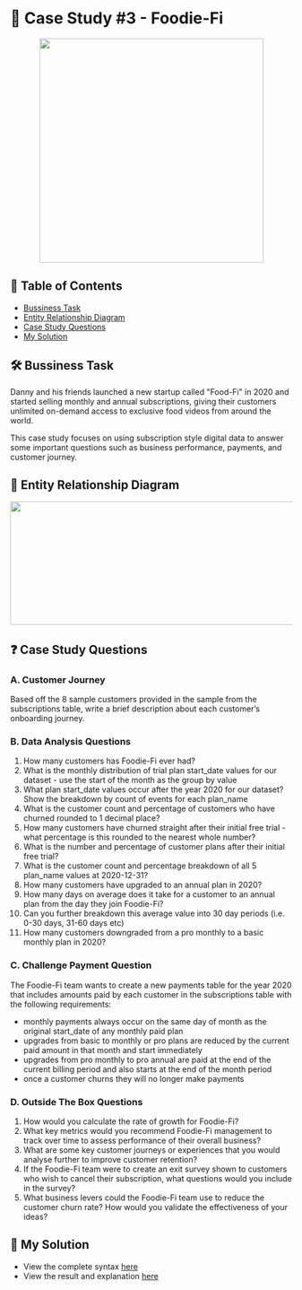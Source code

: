 # 🥑 Case Study #3 - Foodie-Fi
<p align="center">
<img src="https://github.com/qanhnn12/8-Week-SQL-Challenge/blob/main/IMG/3.png" align="center" width="400" height="400" >
  
## 📕 Table of Contents
* [Bussiness Task]()
* [Entity Relationship Diagram]()
* [Case Study Questions]()
* [My Solution]()
  
## 🛠️ Bussiness Task
Danny and his friends launched a new startup called "Food-Fi" in 2020 and started selling monthly and annual subscriptions, 
  giving their customers unlimited on-demand access to exclusive food videos from around the world. 
  
  This case study focuses 
  on using subscription style digital data to answer some important questions such as business performance, payments, and customer journey.
  
## 🔐 Entity Relationship Diagram
<p align="center">
<img src="https://github.com/qanhnn12/8-Week-SQL-Challenge/blob/main/IMG/e3.PNG" align="center" width="550" height="220" >
  
## ❓ Case Study Questions
### A. Customer Journey
Based off the 8 sample customers provided in the sample from the subscriptions table, write a brief description about each customer’s onboarding journey.
  
### B. Data Analysis Questions
1. How many customers has Foodie-Fi ever had?
2. What is the monthly distribution of trial plan start_date values for our dataset - use the start of the month as the group by value
3. What plan start_date values occur after the year 2020 for our dataset? Show the breakdown by count of events for each plan_name
4. What is the customer count and percentage of customers who have churned rounded to 1 decimal place?
5. How many customers have churned straight after their initial free trial - what percentage is this rounded to the nearest whole number?
6. What is the number and percentage of customer plans after their initial free trial?
7. What is the customer count and percentage breakdown of all 5 plan_name values at 2020-12-31?
8. How many customers have upgraded to an annual plan in 2020?
9. How many days on average does it take for a customer to an annual plan from the day they join Foodie-Fi?
10. Can you further breakdown this average value into 30 day periods (i.e. 0-30 days, 31-60 days etc)
11. How many customers downgraded from a pro monthly to a basic monthly plan in 2020?

### C. Challenge Payment Question
The Foodie-Fi team wants to create a new payments table for the year 2020 that includes amounts paid by each customer in the subscriptions table with the following requirements:
  * monthly payments always occur on the same day of month as the original start_date of any monthly paid plan
  * upgrades from basic to monthly or pro plans are reduced by the current paid amount in that month and start immediately
  * upgrades from pro monthly to pro annual are paid at the end of the current billing period and also starts at the end of the month period
  * once a customer churns they will no longer make payments
  
### D. Outside The Box Questions 
1. How would you calculate the rate of growth for Foodie-Fi?
2. What key metrics would you recommend Foodie-Fi management to track over time to assess performance of their overall business?
3. What are some key customer journeys or experiences that you would analyse further to improve customer retention?
4. If the Foodie-Fi team were to create an exit survey shown to customers who wish to cancel their subscription, what questions would you include in the survey?
5. What business levers could the Foodie-Fi team use to reduce the customer churn rate? How would you validate the effectiveness of your ideas?
  
## 🚀 My Solution
* View the complete syntax [here](https://github.com/qanhnn12/8-Week-SQL-Challenge/tree/main/Case%20Study%20%233%20-%20Foodie-Fi/Syntax)
* View the result and explanation [here]()  
